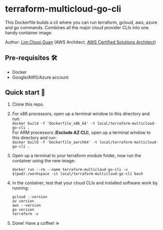 # terraform-multicloud-go-cli

This Dockerfile builds a cli where you can run terraform, gcloud, aws, azure and go commands. Combines all the major cloud provider CLIs into one handy container image.  

Author: [Lim Chooi Guan](https://www.linkedin.com/in/cgl88/) (AWS Architect, [AWS Certified Solutions Architect](https://www.credly.com/badges/c54918d6-6370-4099-afa8-122d6d4fa067))

## Pre-requisites 🛠
* Docker  
* Google/AWS/Azure account

## Quick start 🍕
1. Clone this repo.
2. For x86 processors, open up a terminal window to this directory and run:  
   `docker build -f 'Dockerfile_x86_64' -t local/terraform-multicloud-go-cli .`  
   For ARM processors (**Exclude AZ CLI**), open up a terminal window to this directory and run:  
   `docker build -f 'Dockerfile_aarch64' -t local/terraform-multicloud-go-cli .`
3. Open up a terminal to your terraform module folder, now run the container using the new image:

    `docker run --rm --name terraform-multicloud-go-cli -v $(pwd):/workspace -it local/terraform-multicloud-go-cli bash`

4. In the container, test that your cloud CLIs and installed software work by running:
   ```
   gcloud --version
   az version
   aws --version
   go version
   terraform -v
   ```

5. Done! Have a coffee! ☕️